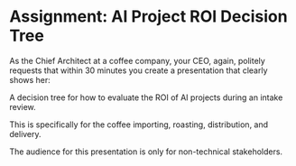 # Assignment: AI Project ROI Decision Tree

As the Chief Architect at a coffee company, your CEO, again, politely requests that within 30 minutes you create a presentation that clearly shows her:

A decision tree for how to evaluate the ROI of AI projects during an intake review.

This is specifically for the coffee importing, roasting, distribution, and delivery.

The audience for this presentation is only for non-technical stakeholders.
